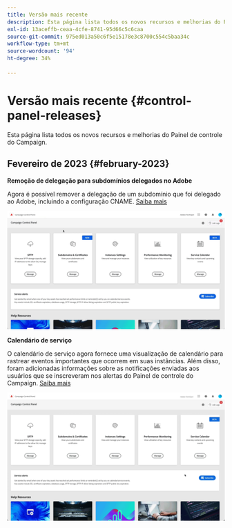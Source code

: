 ```yaml
---
title: Versão mais recente
description: Esta página lista todos os novos recursos e melhorias do Painel de controle do Campaign
exl-id: 13aceffb-ceaa-4cfe-8741-95d66c5c6caa
source-git-commit: 975ed013a50c6f5e15178e3c8700c554c5baa34c
workflow-type: tm+mt
source-wordcount: '94'
ht-degree: 34%

---
```


# Versão mais recente {#control-panel-releases}

Esta página lista todos os novos recursos e melhorias do Painel de controle do Campaign.

## Fevereiro de 2023 {#february-2023}

**Remoção de delegação para subdomínios delegados no Adobe**

Agora é possível remover a delegação de um subdomínio que foi delegado ao Adobe, incluindo a configuração CNAME. [Saiba mais](../subdomains-certificates/using/remove-delegated-subdomains.md)

![](assets/do-not-localize/gif-delegation.gif)


**Calendário de serviço**

O calendário de serviço agora fornece uma visualização de calendário para rastrear eventos importantes que ocorrem em suas instâncias. Além disso, foram adicionadas informações sobre as notificações enviadas aos usuários que se inscreveram nos alertas do Painel de controle do Campaign. [Saiba mais](../service-events/service-events.md)

![](assets/do-not-localize/gif-calendar.gif)
